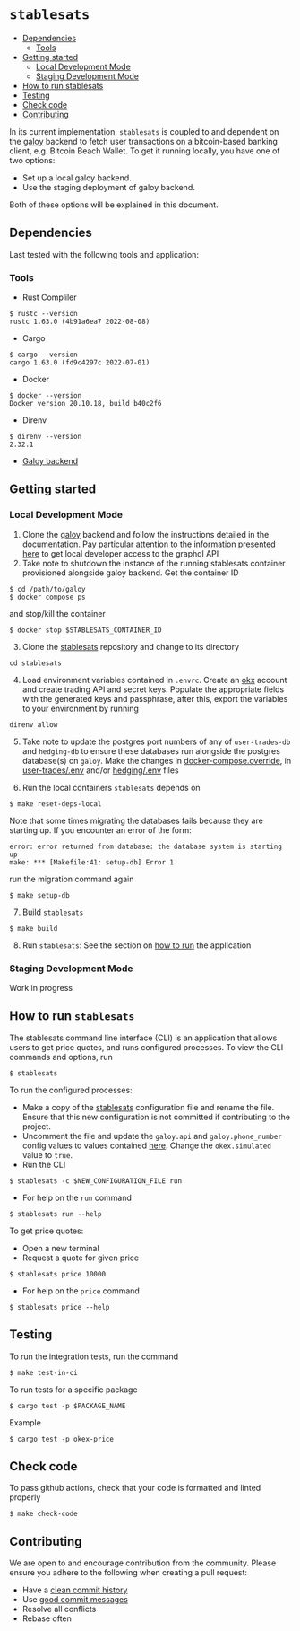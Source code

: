 # `stablesats`
- [Dependencies](#dependencies)
    - [Tools](#tools)
- [Getting started](#getting-started)
    - [Local Development Mode](#local-development-mode)
    - [Staging Development Mode](#staging-development-mode)
- [How to run stablesats](#how-to-run-stablesats)
- [Testing](#testing)
- [Check code](#check-code)
- [Contributing](#contributing)

In its current implementation, `stablesats` is coupled to and dependent on the [galoy](https://github.com/GaloyMoney/galoy) backend to fetch user transactions on a bitcoin-based banking client, e.g. Bitcoin Beach Wallet. To get it running locally, you have one of two options:
- Set up a local galoy backend. 
- Use the staging deployment of galoy backend.

Both of these options will be explained in this document.

## Dependencies
Last tested with the following tools and application:
### Tools
- Rust Compliler
```
$ rustc --version
rustc 1.63.0 (4b91a6ea7 2022-08-08)
```
- Cargo
```
$ cargo --version
cargo 1.63.0 (fd9c4297c 2022-07-01)
```
- Docker
```
$ docker --version
Docker version 20.10.18, build b40c2f6
```
- Direnv
```
$ direnv --version
2.32.1
```
- [Galoy backend](https://github.com/GaloyMoney/galoy)

## Getting started
### Local Development Mode
1. Clone the [galoy](https://github.com/GaloyMoney/galoy) backend and follow the instructions detailed in the documentation. Pay particular attention to the information presented [here](https://github.com/GaloyMoney/galoy/blob/main/src/graphql/docs/README.md) to get local developer access to the graphql API
2. Take note to shutdown the instance of the running stablesats container provisioned alongside galoy backend. Get the container ID
```
$ cd /path/to/galoy
$ docker compose ps
```
and stop/kill the container
```
$ docker stop $STABLESATS_CONTAINER_ID
```
3. Clone the [stablesats](https://github.com/GaloyMoney/stablesats-rs) repository and change to its directory
```
cd stablesats
```
4. Load environment variables contained in `.envrc`. Create an [okx]() account and create trading API and secret keys. Populate the appropriate fields with the generated keys and passphrase, after this, export the variables to your environment by running
```
direnv allow
```
5. Take note to update the postgres port numbers of any of `user-trades-db` and `hedging-db` to ensure these databases run alongside the postgres database(s) on `galoy`. Make the changes in [docker-compose.override](docker-compose.override.yml), in [user-trades/.env](.user-trades/.env) and/or [hedging/.env](.user-trades/.env) files

6. Run the local containers `stablesats` depends on
```
$ make reset-deps-local
```

Note that some times migrating the databases fails because they are starting up. If you encounter an error of the form:
```
error: error returned from database: the database system is starting up
make: *** [Makefile:41: setup-db] Error 1
```
run the migration command again
```
$ make setup-db
```
7. Build `stablesats`
```
$ make build
```
8. Run `stablesats`: See the section on [how to run](#how-to-run-stablesats) the application

### Staging Development Mode
Work in progress

## How to run `stablesats`
The stablesats command line interface (CLI) is an application that allows users to get price quotes, and runs configured processes.
To view the CLI commands and options, run
```
$ stablesats
```

To run the configured processes:
- Make a copy of the [stablesats](stablesats.yml) configuration file and rename the file. Ensure that this new configuration is not committed if contributing to the project.
- Uncomment the file and update the `galoy.api` and `galoy.phone_number` config values to values contained [here](https://github.com/GaloyMoney/galoy/blob/main/src/graphql/docs/README.md). Change the `okex.simulated` value to `true`.
- Run the CLI
```
$ stablesats -c $NEW_CONFIGURATION_FILE run
```
- For help on the `run` command
```
$ stablesats run --help
```

To get price quotes:
- Open a new terminal
- Request a quote for given price
```
$ stablesats price 10000
```
- For help on the `price` command

```
$ stablesats price --help
```

## Testing
To run the integration tests, run the command
```
$ make test-in-ci
```
To run tests for a specific package
```
$ cargo test -p $PACKAGE_NAME
```
Example
```
$ cargo test -p okex-price
```

## Check code
To pass github actions, check that your code is formatted and linted properly
```
$ make check-code
```
## Contributing
We are open to and encourage contribution from the community. Please ensure you adhere to the following when creating a pull request:
- Have a [clean commit history](https://medium.com/@catalinaturlea/clean-git-history-a-step-by-step-guide-eefc0ad8696d)
- Use [good commit messages](https://tbaggery.com/2008/04/19/a-note-about-git-commit-messages.html)
- Resolve all conflicts
- Rebase often
